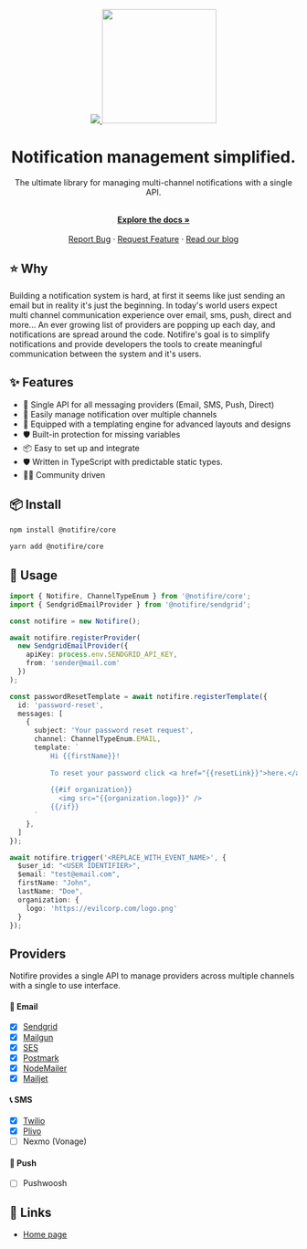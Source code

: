 <p align="center">
  <a href="https://discord.gg/9wcGSf22PM">
    <img src="https://user-images.githubusercontent.com/8877285/139587750-7c25adbc-1417-4c6a-8763-440eab6fece4.png">
  </a>

  <a href="https://notifire.co">
    <img width="200" src="https://uploads-ssl.webflow.com/6130b4d29bb0ab09e14ae9ee/6130e6931f755df302203fcc_SideLogo%20-%20BLack-p-800.png">
  </a>
</p>


<h1 align="center">Notification management simplified.</h1>

<div align="center">
The ultimate library for managing multi-channel notifications with a single API. 
</div>

  <p align="center">
    <br />
    <a href="https://docs.notifire.co"><strong>Explore the docs »</strong></a>
    <br />
  <br/>
    <a href="https://github.com/notifirehq/notifire/issues">Report Bug</a>
    ·
    <a href="https://github.com/notifirehq/notifire/discussions">Request Feature</a>
    ·
    <a href="https://blog.notifire.co/">Read our blog</a>
  </p>
  
## ⭐️ Why
Building a notification system is hard, at first it seems like just sending an email but in reality it's just the beginning. In today's world users expect multi channel communication experience over email, sms, push, direct and more... An ever growing list of providers are popping up each day, and notifications are spread around the code. Notifire's goal is to simplify notifications and provide developers the tools to create meaningful communication between the system and it's users.

## ✨ Features

- 🌈 Single API for all messaging providers (Email, SMS, Push, Direct)
- 💅 Easily manage notification over multiple channels
- 🚀 Equipped with a templating engine for advanced layouts and designs 
- 🛡 Built-in protection for missing variables
- 📦 Easy to set up and integrate
- 🛡 Written in TypeScript with predictable static types.
- 👨‍💻 Community driven

## 📦 Install

```bash
npm install @notifire/core
```

```bash
yarn add @notifire/core
```

## 🔨 Usage

```ts
import { Notifire, ChannelTypeEnum } from '@notifire/core';
import { SendgridEmailProvider } from '@notifire/sendgrid';

const notifire = new Notifire();

await notifire.registerProvider(
  new SendgridEmailProvider({
    apiKey: process.env.SENDGRID_API_KEY,
    from: 'sender@mail.com'
  })
);

const passwordResetTemplate = await notifire.registerTemplate({
  id: 'password-reset',
  messages: [
    {
      subject: 'Your password reset request',
      channel: ChannelTypeEnum.EMAIL,
      template: `
          Hi {{firstName}}!
          
          To reset your password click <a href="{{resetLink}}">here.</a>
          
          {{#if organization}}
            <img src="{{organization.logo}}" />
          {{/if}}
      `
    },
  ]
});

await notifire.trigger('<REPLACE_WITH_EVENT_NAME>', {
  $user_id: "<USER IDENTIFIER>",
  $email: "test@email.com",
  firstName: "John",
  lastName: "Doe",
  organization: {
    logo: 'https://evilcorp.com/logo.png'
  }
});
```

## Providers
Notifire provides a single API to manage providers across multiple channels with a single to use interface.

#### 💌 Email
- [x] [Sendgrid](https://github.com/notifirehq/notifire/tree/master/providers/sendgrid)
- [x] [Mailgun](https://github.com/notifirehq/notifire/tree/master/providers/mailgun)
- [x] [SES](https://github.com/notifirehq/notifire/tree/master/providers/ses)
- [x] [Postmark](https://github.com/notifirehq/notifire/tree/master/providers/postmark)
- [x] [NodeMailer](https://github.com/notifirehq/notifire/tree/master/providers/nodemailer)
- [x] [Mailjet](https://github.com/notifirehq/notifire/tree/master/providers/mailjet)

#### 📞 SMS
- [x] [Twilio](https://github.com/notifirehq/notifire/tree/master/providers/twilio)
- [x] [Plivo](https://github.com/notifirehq/notifire/tree/master/providers/plivo)
- [ ] Nexmo (Vonage)

#### 📱 Push
- [ ] Pushwoosh

## 🔗 Links
- [Home page](https://notifire.co/)
